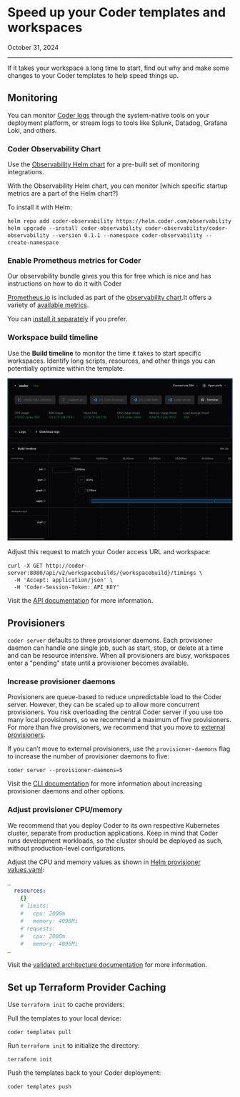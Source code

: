 # Speed up your Coder templates and workspaces

October 31, 2024

---

If it takes your workspace a long time to start, find out why and make some
changes to your Coder templates to help speed things up.

## Monitoring

You can monitor [Coder logs](../../admin/monitoring/logs.md) through the
system-native tools on your deployment platform, or stream logs to tools like
Splunk, Datadog, Grafana Loki, and others.

### Coder Observability Chart

Use the [Observability Helm chart](https://github.com/coder/observability) for a
pre-built set of monitoring integrations.

With the Observability Helm chart, you can monitor [which specific startup
metrics are a part of the Helm chart?]

To install it with Helm:

```shell
helm repo add coder-observability https://helm.coder.com/observability
helm upgrade --install coder-observability coder-observability/coder-observability --version 0.1.1 --namespace coder-observability --create-namespace
```

### Enable Prometheus metrics for Coder

Our observability bundle gives you this for free which is nice and has
instructions on how to do it with Coder

[Prometheus.io](https://prometheus.io/docs/introduction/overview/#what-is-prometheus)
is included as part of the [observability chart](#coder-observability-chart).It
offers a variety of
[available metrics](../../admin/integrations/prometheus.md#available-metrics).

You can
[install it separately](https://prometheus.io/docs/prometheus/latest/getting_started/)
if you prefer.

### Workspace build timeline

Use the **Build timeline** to monitor the time it takes to start specific
workspaces. Identify long scripts, resources, and other things you can
potentially optimize within the template.

![Screenshot of a workspace and its build timeline](../../images/best-practice/build-timeline.png)

Adjust this request to match your Coder access URL and workspace:

```shell
curl -X GET http://coder-server:8080/api/v2/workspacebuilds/{workspacebuild}/timings \
  -H 'Accept: application/json' \
  -H 'Coder-Session-Token: API_KEY'
```

Visit the
[API documentation](../../reference/api/builds.md#get-workspace-build-timings-by-id)
for more information.

## Provisioners

`coder server` defaults to three provisioner daemons. Each provisioner daemon
can handle one single job, such as start, stop, or delete at a time and can be
resource intensive. When all provisioners are busy, workspaces enter a "pending"
state until a provisioner becomes available.

### Increase provisioner daemons

Provisioners are queue-based to reduce unpredictable load to the Coder server.
However, they can be scaled up to allow more concurrent provisioners. You risk
overloading the central Coder server if you use too many local provisioners, so
we recommend a maximum of five provisioners. For more than five provisioners, we
recommend that you move to [external provisioners](../../admin/provisioners.md).

If you can’t move to external provisioners, use the `provisioner-daemons` flag
to increase the number of provisioner daemons to five:

```shell
coder server --provisioner-daemons=5
```

Visit the
[CLI documentation](../../reference/cli/server.md#--provisioner-daemons) for
more information about increasing provisioner daemons and other options.

### Adjust provisioner CPU/memory

We recommend that you deploy Coder to its own respective Kubernetes cluster,
separate from production applications. Keep in mind that Coder runs development
workloads, so the cluster should be deployed as such, without production-level
configurations.

Adjust the CPU and memory values as shown in
[Helm provisioner values.yaml](https://github.com/coder/coder/blob/main/helm/provisioner/values.yaml#L134-L141):

```yaml
…
  resources:
    {}
    # limits:
    #   cpu: 2000m
    #   memory: 4096Mi
    # requests:
    #   cpu: 2000m
    #   memory: 4096Mi
…
```

Visit the
[validated architecture documentation](../../admin/infrastructure/validated-architectures/index.md#workspace-nodes)
for more information.

## Set up Terraform Provider Caching

Use `terraform init` to cache providers:

Pull the templates to your local device:

```shell
coder templates pull
```

Run `terraform init` to initialize the directory:

```shell
terraform init
```

Push the templates back to your Coder deployment:

```shell
coder templates push
```

